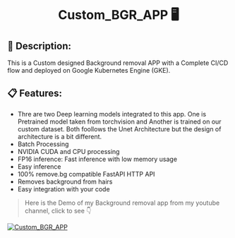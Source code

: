 # <p align="center"> Custom_BGR_APP 🖥️ </p> 

## 📄 Description:  
This is a Custom designed Background removal APP with a Complete CI/CD flow and deployed on Google Kubernetes Engine (GKE). 

## 📋 Features:  
- Thre are two Deep learning models integrated to this app. One is Pretrained model taken from torchvision and Another is trained on our custom dataset. Both foollows the Unet Architecture but the 
  design of architecture is a bit different.
- Batch Processing
- NVIDIA CUDA and CPU processing
- FP16 inference: Fast inference with low memory usage
- Easy inference
- 100% remove.bg compatible FastAPI HTTP API 
- Removes background from hairs
- Easy integration with your code



> Here is the Demo of my Background removal app from my youtube channel, click to see 👇

[![Custom_BGR_APP](https://img.youtube.com/vi/uAksgBFnGWY/0.jpg)](https://www.youtube.com/watch?v=uAksgBFnGWY) 
